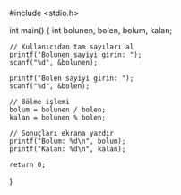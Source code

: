 #include <stdio.h>

int main() {
    int bolunen, bolen, bolum, kalan;

    // Kullanıcıdan tam sayıları al
    printf("Bolunen sayiyi girin: ");
    scanf("%d", &bolunen);

    printf("Bolen sayiyi girin: ");
    scanf("%d", &bolen);

    // Bölme işlemi
    bolum = bolunen / bolen;
    kalan = bolunen % bolen;

    // Sonuçları ekrana yazdır
    printf("Bolum: %d\n", bolum);
    printf("Kalan: %d\n", kalan);

    return 0;
}
